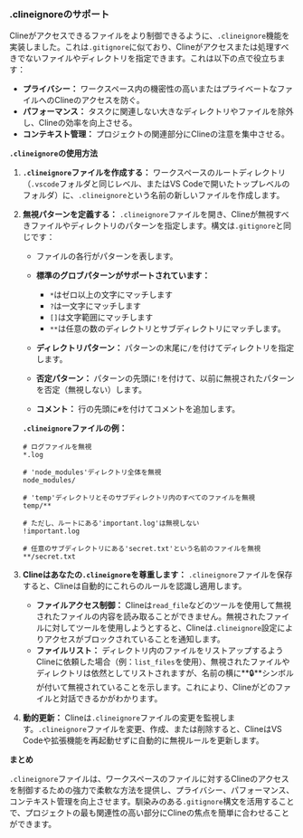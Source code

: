 ### .clineignoreのサポート

Clineがアクセスできるファイルをより制御できるように、`.clineignore`機能を実装しました。これは`.gitignore`に似ており、Clineがアクセスまたは処理すべきでないファイルやディレクトリを指定できます。これは以下の点で役立ちます：

*   **プライバシー：** ワークスペース内の機密性の高いまたはプライベートなファイルへのClineのアクセスを防ぐ。
*   **パフォーマンス：** タスクに関連しない大きなディレクトリやファイルを除外し、Clineの効率を向上させる。
*   **コンテキスト管理：** プロジェクトの関連部分にClineの注意を集中させる。

**`.clineignore`の使用方法**

1.  **`.clineignore`ファイルを作成する：** ワークスペースのルートディレクトリ（`.vscode`フォルダと同じレベル、またはVS Codeで開いたトップレベルのフォルダ）に、`.clineignore`という名前の新しいファイルを作成します。

2.  **無視パターンを定義する：** `.clineignore`ファイルを開き、Clineが無視すべきファイルやディレクトリのパターンを指定します。構文は`.gitignore`と同じです：

    *   ファイルの各行がパターンを表します。
    *   **標準のグロブパターンがサポートされています：**
        *   `*`はゼロ以上の文字にマッチします
        *   `?`は一文字にマッチします
        *   `[]`は文字範囲にマッチします
        *   `**`は任意の数のディレクトリとサブディレクトリにマッチします。

    *   **ディレクトリパターン：** パターンの末尾に`/`を付けてディレクトリを指定します。
    *   **否定パターン：** パターンの先頭に`!`を付けて、以前に無視されたパターンを否定（無視しない）します。
    *   **コメント：** 行の先頭に`#`を付けてコメントを追加します。

    **`.clineignore`ファイルの例：**

    ```
    # ログファイルを無視
    *.log

    # 'node_modules'ディレクトリ全体を無視
    node_modules/

    # 'temp'ディレクトリとそのサブディレクトリ内のすべてのファイルを無視
    temp/**

    # ただし、ルートにある'important.log'は無視しない
    !important.log

    # 任意のサブディレクトリにある'secret.txt'という名前のファイルを無視
    **/secret.txt
    ```

3.  **Clineはあなたの`.clineignore`を尊重します：** `.clineignore`ファイルを保存すると、Clineは自動的にこれらのルールを認識し適用します。

    *   **ファイルアクセス制御：** Clineは`read_file`などのツールを使用して無視されたファイルの内容を読み取ることができません。無視されたファイルに対してツールを使用しようとすると、Clineは`.clineignore`設定によりアクセスがブロックされていることを通知します。
    *   **ファイルリスト：** ディレクトリ内のファイルをリストアップするようClineに依頼した場合（例：`list_files`を使用）、無視されたファイルやディレクトリは依然としてリストされますが、名前の横に**🔒**シンボルが付いて無視されていることを示します。これにより、Clineがどのファイルと対話できるかがわかります。

4.  **動的更新：** Clineは`.clineignore`ファイルの変更を監視します。`.clineignore`ファイルを変更、作成、または削除すると、ClineはVS Codeや拡張機能を再起動せずに自動的に無視ルールを更新します。

**まとめ**

`.clineignore`ファイルは、ワークスペースのファイルに対するClineのアクセスを制御するための強力で柔軟な方法を提供し、プライバシー、パフォーマンス、コンテキスト管理を向上させます。馴染みのある`.gitignore`構文を活用することで、プロジェクトの最も関連性の高い部分にClineの焦点を簡単に合わせることができます。